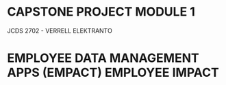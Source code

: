 # CAPSTONE PROJECT MODULE 1
JCDS 2702 - VERRELL ELEKTRANTO
# EMPLOYEE DATA MANAGEMENT APPS (EMPACT) EMPLOYEE IMPACT
